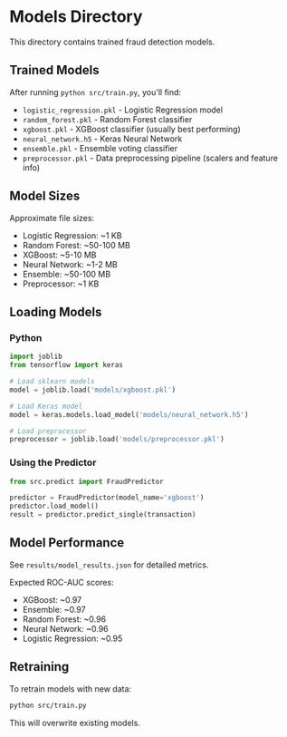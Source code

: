 # Models Directory

This directory contains trained fraud detection models.

## Trained Models

After running `python src/train.py`, you'll find:

- `logistic_regression.pkl` - Logistic Regression model
- `random_forest.pkl` - Random Forest classifier
- `xgboost.pkl` - XGBoost classifier (usually best performing)
- `neural_network.h5` - Keras Neural Network
- `ensemble.pkl` - Ensemble voting classifier
- `preprocessor.pkl` - Data preprocessing pipeline (scalers and feature info)

## Model Sizes

Approximate file sizes:
- Logistic Regression: ~1 KB
- Random Forest: ~50-100 MB
- XGBoost: ~5-10 MB
- Neural Network: ~1-2 MB
- Ensemble: ~50-100 MB
- Preprocessor: ~1 KB

## Loading Models

### Python

```python
import joblib
from tensorflow import keras

# Load sklearn models
model = joblib.load('models/xgboost.pkl')

# Load Keras model
model = keras.models.load_model('models/neural_network.h5')

# Load preprocessor
preprocessor = joblib.load('models/preprocessor.pkl')
```

### Using the Predictor

```python
from src.predict import FraudPredictor

predictor = FraudPredictor(model_name='xgboost')
predictor.load_model()
result = predictor.predict_single(transaction)
```

## Model Performance

See `results/model_results.json` for detailed metrics.

Expected ROC-AUC scores:
- XGBoost: ~0.97
- Ensemble: ~0.97
- Random Forest: ~0.96
- Neural Network: ~0.96
- Logistic Regression: ~0.95

## Retraining

To retrain models with new data:

```bash
python src/train.py
```

This will overwrite existing models.